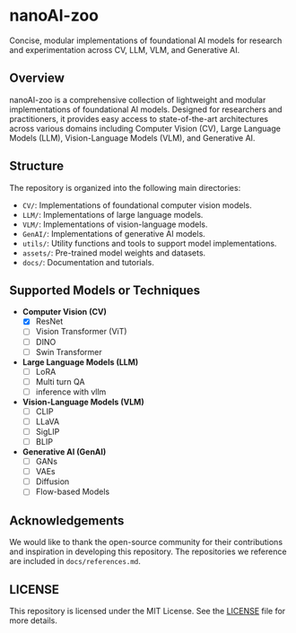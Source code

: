 # nanoAI-zoo

Concise, modular implementations of foundational AI models for research and experimentation across CV, LLM, VLM, and Generative AI.

## Overview

nanoAI-zoo is a comprehensive collection of lightweight and modular implementations of foundational AI models. Designed for researchers and practitioners, it provides easy access to state-of-the-art architectures across various domains including Computer Vision (CV), Large Language Models (LLM), Vision-Language Models (VLM), and Generative AI.

## Structure

The repository is organized into the following main directories:
- `CV/`: Implementations of foundational computer vision models.
- `LLM/`: Implementations of large language models.
- `VLM/`: Implementations of vision-language models.
- `GenAI/`: Implementations of generative AI models.
- `utils/`: Utility functions and tools to support model implementations.
- `assets/`: Pre-trained model weights and datasets.
- `docs/`: Documentation and tutorials.

## Supported Models or Techniques

- **Computer Vision (CV)**
  - [x] ResNet 
  - [ ] Vision Transformer (ViT)
  - [ ] DINO 
  - [ ] Swin Transformer 

- **Large Language Models (LLM)**
  - [ ] LoRA
  - [ ] Multi turn QA
  - [ ] inference with vllm

- **Vision-Language Models (VLM)**
  - [ ] CLIP
  - [ ] LLaVA
  - [ ] SigLIP
  - [ ] BLIP

- **Generative AI (GenAI)**
  - [ ] GANs
  - [ ] VAEs
  - [ ] Diffusion
  - [ ] Flow-based Models

## Acknowledgements

We would like to thank the open-source community for their contributions and inspiration in developing this repository. The repositories we reference are included in `docs/references.md`.

## LICENSE

This repository is licensed under the MIT License. See the [LICENSE](LICENSE) file for more details.